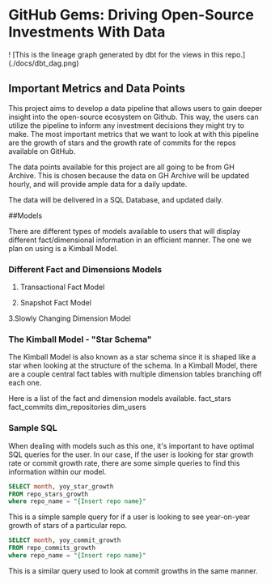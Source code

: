 # GitHub Gems: Driving Open-Source Investments With Data
! [This is the lineage graph generated by dbt for the views in this repo.]
(./docs/dbt_dag.png)

## Important Metrics and Data Points 

This project aims to develop a data pipeline that allows users to gain deeper insight into the open-source ecosystem on 
Github. This way, the users can utilize the pipeline to inform any investment decisions they might try to make. 
The most important metrics that we want to look at with this pipeline are the growth of stars and the growth rate of commits for the repos 
available on GitHub. 

The data points available for this project are all going to be from GH Archive. This is chosen because the data on GH Archive will be 
updated hourly, and will provide ample data for a daily update. 

The data will be delivered in a SQL Database, and updated daily. 

##Models 

There are different types of models available to users that will display 
different fact/dimensional information in an efficient manner. The one we 
plan on using is a Kimball Model. 

### Different Fact and Dimensions Models 
1. Transactional Fact Model 

2. Snapshot Fact Model 
 
3.Slowly Changing Dimension Model  

### The Kimball Model - "Star Schema" 

The Kimball Model is also known as a star schema since it is shaped like a 
star when looking at the structure of the schema. In a Kimball Model, 
there are a couple central fact tables with multiple dimension tables 
branching off each one. 

Here is a list of the fact and dimension models available. 
fact_stars
fact_commits
dim_repositories
dim_users 

### Sample SQL 
When dealing with models such as this one, it's important to have optimal 
SQL queries for the user. In our case, if the user is looking for star 
growth rate or commit growth rate, there are some simple queries to find 
this information within our model. 

```sql 
SELECT month, yoy_star_growth 
FROM repo_stars_growth
where repo_name = "{Insert repo name}" 
``` 

This is a simple sample query for if a user is looking to see year-on-year 
growth of stars of a particular repo. 

```sql
SELECT month, yoy_commit_growth 
FROM repo_commits_growth 
where repo_name = "{Insert repo name}"
```

This is a similar query used to look at commit growths in the same manner. 
